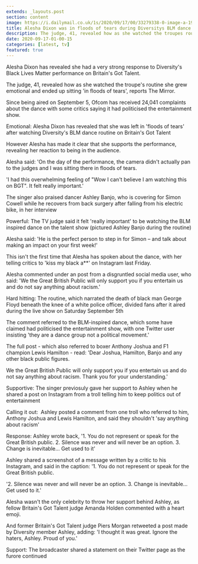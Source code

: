 ```yaml
---
extends: _layouts.post
section: content
image: https://i.dailymail.co.uk/1s/2020/09/17/00/33279338-0-image-a-199_1600300609780.jpg 
title: Alesha Dixon was in floods of tears during Diversitys BLM dance on Britains Got Talent 
description: The judge, 41, revealed how as she watched the troupes routine she grew emotional and ended up sitting in floods of tears. 
date: 2020-09-17-01-00-15 
categories: [latest, tv] 
featured: true 
--- 
```

Alesha Dixon has revealed she had a very strong response to Diversity's Black Lives Matter performance on Britain's Got Talent.

The judge, 41, revealed how as she watched the troupe's routine she grew emotional and ended up sitting 'in floods of tears', reports The Mirror. 

Since being aired on September 5, Ofcom has received 24,041 complaints about the dance with some critics saying it had politicised the entertainment show.

Emotional: Alesha Dixon has revealed that she was left in 'floods of tears' after watching Diversity's BLM dance routine on Britain's Got Talent 

However Alesha has made it clear that she supports the performance, revealing her reaction to being in the audience.

Alesha said: 'On the day of the performance, the camera didn't actually pan to the judges and I was sitting there in floods of tears.

'I had this overwhelming feeling of "Wow I can't believe I am watching this on BGT". It felt really important.'

The singer also praised dancer Ashley Banjo, who is covering for Simon Cowell while he recovers from back surgery after falling from his electric bike, in her interview

Powerful: The TV judge said it felt 'really important' to be watching the BLM inspired dance on the talent show (pictured Ashley Banjo during the routine)

Alesha said: 'He is the perfect person to step in for Simon – and talk about making an impact on your first week!'

This isn't the first time that Alesha has spoken about the dance, with her telling critics to 'kiss my black a**' on Instagram last Friday.  

Alesha commented under an post from a disgruntled social media user, who said: 'We the Great British Public will only support you if you entertain us and do not say anything about racism.'

Hard hitting: The routine, which narrated the death of black man George Floyd beneath the knee of a white police officer, divided fans after it aired during the live show on Saturday September 5th

The comment referred to the BLM-inspired dance, which some have claimed had politicised the entertainment show, with one Twitter user insisting 'they are a dance group not a political movement.' 

The full post - which also referred to boxer Anthony Joshua and F1 champion Lewis Hamilton - read: 'Dear Joshua, Hamilton, Banjo and any other black public figures.  

We the Great British Public will only support you if you entertain us and do not say anything about racism. Thank you for your understanding.'  

Supportive: The singer previosuly gave her support to Ashley when he shared a post on Instagram from a troll telling him to keep politics out of entertainment

Calling it out:  Ashley posted a comment from one troll who referred to him, Anthony Joshua and Lewis Hamilton, and said they shouldn't 'say anything about racism'

Response: Ashley wrote back, '1. You do not represent or speak for the Great British public. 2. Silence was never and will never be an option. 3. Change is inevitable... Get used to it'

Ashley shared a screenshot of a message written by a critic to his Instagram, and said in the caption: '1. You do not represent or speak for the Great British public. 

'2. Silence was never and will never be an option. 3. Change is inevitable... Get used to it.'  

Alesha wasn't the only celebrity to throw her support behind Ashley, as fellow Britain's Got Talent judge Amanda Holden commented with a heart emoji. 

And former Britain's Got Talent judge Piers Morgan retweeted a post made by Diversity member Ashley, adding: 'I thought it was great. Ignore the haters, Ashley. Proud of you.' 

Support: The broadcaster shared a statement on their Twitter page as the furore continued

